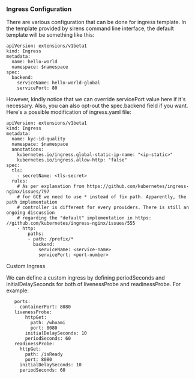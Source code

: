 ### Ingress Configuration

There are various configuration that can be done for ingress template. In the template provided by sirens command line interface, the default template will be something like this:

```aidl
apiVersion: extensions/v1beta1
kind: Ingress
metadata:
  name: hello-world
  namespace: $namespace
spec:
  backend:
    serviceName: hello-world-global
    servicePort: 80
```

However, kindly notice that we can override servicePort value here if it's necessary. Also, you can also opt-out the spec.backend field if you want. Here's a possible modification of ingress.yaml file:

```aidl
apiVersion: extensions/v1beta1
kind: Ingress
metadata:
  name: kyc-id-quality
  namespace: $namespace
  annotations:
    kubernetes.io/ingress.global-static-ip-name: "<ip-static>"
    kubernetes.io/ingress.allow-http: "false"
spec:
  tls:
    - secretName: <tls-secret> 
  rules:
    # As per explanation from https://github.com/kubernetes/ingress-nginx/issues/797
    # for GCE we need to use * instead of fix path. Apparently, the path implementation
    # controller is different for every providers. There is still an ongoing discussion
    # regarding the "default" implementation in https: //github.com/kubernetes/ingress-nginx/issues/555
    - http:
        paths:
        - path: /prefix/*
          backend:
            serviceName: <service-name> 
            servicePort: <port-number>
```

Custom Ingress

We can define a custom ingress by defining periodSeconds and initialDelaySeconds for both of livenessProbe and readinessProbe. For example:

       ports:
       - containerPort: 8080
       livenessProbe:
           httpGet:
             path: /whoami
             port: 8080
           initialDelaySeconds: 10
           periodSeconds: 60
       readinessProbe:
         httpGet:
           path: /isReady
           port: 8080
         initialDelaySeconds: 10
         periodSeconds: 60
